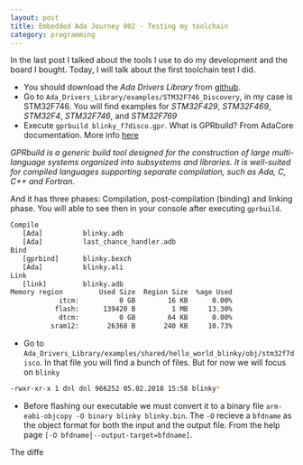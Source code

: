 ```yaml
---
layout: post
title: Embedded Ada Journey 002 - Testing my toolchain
category: programming
---
```


In the last post I talked about the tools I use to do my development and the board I bought. 
Today, I will talk about the first toolchain test I did.

* You should download the *Ada Drivers Library* from [github](https://github.com/AdaCore/Ada_Drivers_Library). 
* Go to `Ada_Drivers_Library/examples/STM32F746_Discovery`, in my case is STM32F746. You will find examples for _STM32F429_, _STM32F469_, _STM32F4_, _STM32F746_, and _STM32F769_
* Execute `gprbuild blinky_f7disco.gpr`. What is GPRbuild? From AdaCore documentation. More info [here](https://docs.adacore.com/gprbuild-docs/html/gprbuild_ug/building_with_gprbuild.html)

_GPRbuild is a generic build tool designed for the construction of large multi-language systems organized into subsystems and libraries. It is well-suited for compiled languages supporting separate compilation, such as Ada, C, C++ and Fortran._

And it has three phases: Compilation, post-compilation (binding) and linking phase. You will able to see then in your console after executing `gprbuild`. 

```sh
Compile
   [Ada]          blinky.adb
   [Ada]          last_chance_handler.adb
Bind
   [gprbind]      blinky.bexch
   [Ada]          blinky.ali
Link
   [link]         blinky.adb
Memory region         Used Size  Region Size  %age Used
            itcm:          0 GB        16 KB      0.00%
           flash:      139420 B         1 MB     13.30%
            dtcm:          0 GB        64 KB      0.00%
          sram12:       26368 B       240 KB     10.73%
```

* Go to `Ada_Drivers_Library/examples/shared/hello_world_blinky/obj/stm32f7disco`. In that file you will find a bunch of files. But for now we will focus on `blinky`

```sh
-rwxr-xr-x 1 dnl dnl 966252 05.02.2018 15:58 blinky*
``` 

* Before flashing our executable we must convert it to a binary file `arm-eabi-objcopy -O binary blinky blinky.bin`. The `-O` recieve a `bfdname` as the object format for both the input and the output file. From the help page `[-O bfdname⎪--output-target=bfdname]`.

The diffe

